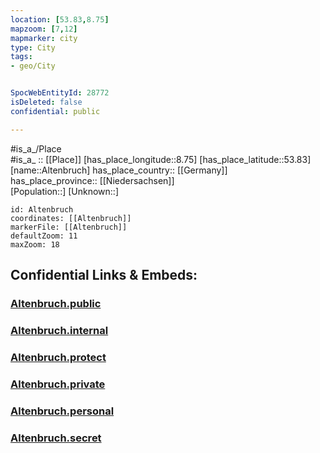 ```yaml
---
location: [53.83,8.75] 
mapzoom: [7,12] 
mapmarker: city 
type: City
tags:
- geo/City


SpocWebEntityId: 28772
isDeleted: false
confidential: public

---
```

#is_a_/Place  
#is_a_ :: [[Place]] 
[has_place_longitude::8.75] 
[has_place_latitude::53.83] 
[name::Altenbruch] 
has_place_country:: [[Germany]]  
has_place_province:: [[Niedersachsen]]  
[Population::] 
[Unknown::] 


```leaflet
id: Altenbruch
coordinates: [[Altenbruch]] 
markerFile: [[Altenbruch]] 
defaultZoom: 11 
maxZoom: 18
```


## Confidential Links & Embeds: 

### [Altenbruch.public](/_public/\Earth\Continent\Europe\Europe~Central\Germany\Germany~West\Niedersachsen\counties~Niedersachsen\Cuxhaven\cities~CuxhavenAltenbruch.public.md) 

### [Altenbruch.internal](/_internal/\Earth\Continent\Europe\Europe~Central\Germany\Germany~West\Niedersachsen\counties~Niedersachsen\Cuxhaven\cities~CuxhavenAltenbruch.internal.md) 

### [Altenbruch.protect](/_protect/\Earth\Continent\Europe\Europe~Central\Germany\Germany~West\Niedersachsen\counties~Niedersachsen\Cuxhaven\cities~CuxhavenAltenbruch.protect.md) 

### [Altenbruch.private](/_private/\Earth\Continent\Europe\Europe~Central\Germany\Germany~West\Niedersachsen\counties~Niedersachsen\Cuxhaven\cities~CuxhavenAltenbruch.private.md) 

### [Altenbruch.personal](/_personal/\Earth\Continent\Europe\Europe~Central\Germany\Germany~West\Niedersachsen\counties~Niedersachsen\Cuxhaven\cities~CuxhavenAltenbruch.personal.md) 

### [Altenbruch.secret](/_secret/\Earth\Continent\Europe\Europe~Central\Germany\Germany~West\Niedersachsen\counties~Niedersachsen\Cuxhaven\cities~CuxhavenAltenbruch.secret.md)

